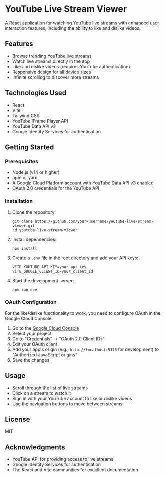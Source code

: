 # YouTube Live Stream Viewer

A React application for watching YouTube live streams with enhanced user interaction features, including the ability to like and dislike videos.

## Features

- Browse trending YouTube live streams
- Watch live streams directly in the app
- Like and dislike videos (requires YouTube authentication)
- Responsive design for all device sizes
- Infinite scrolling to discover more streams

## Technologies Used

- React
- Vite
- Tailwind CSS
- YouTube IFrame Player API
- YouTube Data API v3
- Google Identity Services for authentication

## Getting Started

### Prerequisites

- Node.js (v14 or higher)
- npm or yarn
- A Google Cloud Platform account with YouTube Data API v3 enabled
- OAuth 2.0 credentials for the YouTube API

### Installation

1. Clone the repository:
   ```
   git clone https://github.com/your-username/youtube-live-stream-viewer.git
   cd youtube-live-stream-viewer
   ```

2. Install dependencies:
   ```
   npm install
   ```

3. Create a `.env` file in the root directory and add your API keys:
   ```
   VITE_YOUTUBE_API_KEY=your_api_key
   VITE_GOOGLE_CLIENT_ID=your_client_id
   ```

4. Start the development server:
   ```
   npm run dev
   ```

### OAuth Configuration

For the like/dislike functionality to work, you need to configure OAuth in the Google Cloud Console:

1. Go to the [Google Cloud Console](https://console.cloud.google.com/apis/credentials)
2. Select your project
3. Go to "Credentials" → "OAuth 2.0 Client IDs"
4. Edit your OAuth client
5. Add your app's origin (e.g., `http://localhost:5173` for development) to "Authorized JavaScript origins"
6. Save the changes

## Usage

- Scroll through the list of live streams
- Click on a stream to watch it
- Sign in with your YouTube account to like or dislike videos
- Use the navigation buttons to move between streams

## License

MIT

## Acknowledgments

- YouTube API for providing access to live streams
- Google Identity Services for authentication
- The React and Vite communities for excellent documentation
